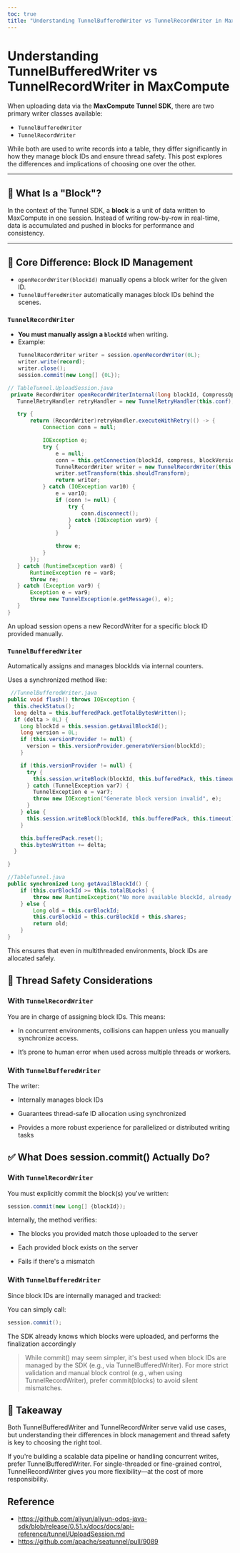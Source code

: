 ```yaml
---
toc: true
title: "Understanding TunnelBufferedWriter vs TunnelRecordWriter in MaxCompute"
---
```

# Understanding TunnelBufferedWriter vs TunnelRecordWriter in MaxCompute

When uploading data via the **MaxCompute Tunnel SDK**, there are two primary writer classes available:

- `TunnelBufferedWriter`
- `TunnelRecordWriter`

While both are used to write records into a table, they differ significantly in how they manage block IDs and ensure thread safety. This post explores the differences and implications of choosing one over the other.

---

## 🧱 What Is a "Block"?

In the context of the Tunnel SDK, a **block** is a unit of data written to MaxCompute in one session. Instead of writing row-by-row in real-time, data is accumulated and pushed in blocks for performance and consistency.

---

## 🧠 Core Difference: Block ID Management

- `openRecordWriter(blockId)` manually opens a block writer for the given ID.
- `TunnelBufferedWriter` automatically manages block IDs behind the scenes.


### `TunnelRecordWriter`

- **You must manually assign a `blockId`** when writing.
- Example:
  ```java
  TunnelRecordWriter writer = session.openRecordWriter(0L);
  writer.write(record);
  writer.close();
  session.commit(new Long[] {0L});
  ```

 ```java
// TableTunnel.UploadSession.java
  private RecordWriter openRecordWriterInternal(long blockId, CompressOption compress, long blockVersion) throws TunnelException {
    TunnelRetryHandler retryHandler = new TunnelRetryHandler(this.conf);

    try {
        return (RecordWriter)retryHandler.executeWithRetry(() -> {
            Connection conn = null;

            IOException e;
            try {
                e = null;
                conn = this.getConnection(blockId, compress, blockVersion);
                TunnelRecordWriter writer = new TunnelRecordWriter(this.schema, conn, compress);
                writer.setTransform(this.shouldTransform);
                return writer;
            } catch (IOException var10) {
                e = var10;
                if (conn != null) {
                    try {
                        conn.disconnect();
                    } catch (IOException var9) {
                    }
                }

                throw e;
            }
        });
    } catch (RuntimeException var8) {
        RuntimeException re = var8;
        throw re;
    } catch (Exception var9) {
        Exception e = var9;
        throw new TunnelException(e.getMessage(), e);
    }
}
```

An upload session opens a new RecordWriter for a specific block ID provided manually.

### `TunnelBufferedWriter`
Automatically assigns and manages blockIds via internal counters.

Uses a synchronized method like:

```java
 //TunnelBufferedWriter.java
public void flush() throws IOException {
  this.checkStatus();
  long delta = this.bufferedPack.getTotalBytesWritten();
  if (delta > 0L) {
    Long blockId = this.session.getAvailBlockId();
    long version = 0L;
    if (this.versionProvider != null) {
      version = this.versionProvider.generateVersion(blockId);
    }

    if (this.versionProvider != null) {
      try {
        this.session.writeBlock(blockId, this.bufferedPack, this.timeout, version);
      } catch (TunnelException var7) {
        TunnelException e = var7;
        throw new IOException("Generate block version invalid", e);
      }
    } else {
      this.session.writeBlock(blockId, this.bufferedPack, this.timeout);
    }

    this.bufferedPack.reset();
    this.bytesWritten += delta;
  }

}
```
```java
//TableTunnel.java
public synchronized Long getAvailBlockId() {
    if (this.curBlockId >= this.totalBLocks) {
        throw new RuntimeException("No more available blockId, already " + this.curBlockId);
    } else {
        Long old = this.curBlockId;
        this.curBlockId = this.curBlockId + this.shares;
        return old;
    }
}
```
This ensures that even in multithreaded environments, block IDs are allocated safely.

## 🔐 Thread Safety Considerations
### With `TunnelRecordWriter`
You are in charge of assigning block IDs. This means:

- In concurrent environments, collisions can happen unless you manually synchronize access.

- It’s prone to human error when used across multiple threads or workers.

### With `TunnelBufferedWriter`
The writer:

- Internally manages block IDs

- Guarantees thread-safe ID allocation using synchronized

- Provides a more robust experience for parallelized or distributed writing tasks

## ✅ What Does session.commit() Actually Do?
### With `TunnelRecordWriter`
You must explicitly commit the block(s) you've written:

```java
session.commit(new Long[] {blockId});
```
Internally, the method verifies:

- The blocks you provided match those uploaded to the server

- Each provided block exists on the server

- Fails if there's a mismatch

### With `TunnelBufferedWriter`
Since block IDs are internally managed and tracked:

You can simply call:

```java
session.commit();
```

The SDK already knows which blocks were uploaded, and performs the finalization accordingly

> While commit() may seem simpler, it's best used when block IDs are managed by the SDK (e.g., via TunnelBufferedWriter). For more strict validation and manual block control (e.g., when using TunnelRecordWriter), prefer commit(blocks) to avoid silent mismatches.

## 📝 Takeaway
Both TunnelBufferedWriter and TunnelRecordWriter serve valid use cases, but understanding their differences in block management and thread safety is key to choosing the right tool.

If you're building a scalable data pipeline or handling concurrent writes, prefer TunnelBufferedWriter. For single-threaded or fine-grained control, TunnelRecordWriter gives you more flexibility—at the cost of more responsibility.

## Reference
- https://github.com/aliyun/aliyun-odps-java-sdk/blob/release/0.51.x/docs/docs/api-reference/tunnel/UploadSession.md
- https://github.com/apache/seatunnel/pull/9089